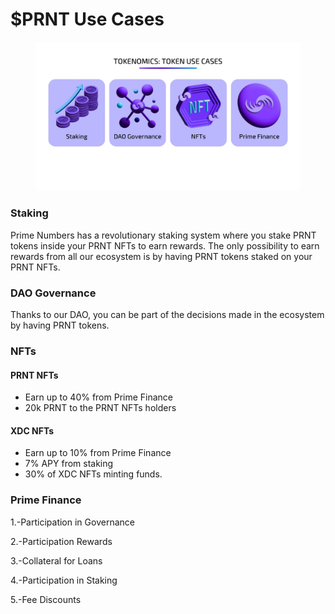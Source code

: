 # $PRNT Use Cases

<figure><img src="../../.gitbook/assets/Copia de TOKENOMICS (1).jpg" alt=""><figcaption></figcaption></figure>

### Staking

Prime Numbers has a revolutionary staking system where you stake PRNT tokens inside your PRNT NFTs to earn rewards. The only possibility to earn rewards from all our ecosystem is by having PRNT tokens staked on your PRNT NFTs.

### DAO Governance

Thanks to our DAO, you can be part of the decisions made in the ecosystem by having PRNT tokens.

### NFTs

#### PRNT NFTs

* Earn up to 40% from Prime Finance
* 20k PRNT to the PRNT NFTs holders

#### XDC NFTs

* Earn up to 10% from Prime Finance
* 7% APY from staking
* 30% of XDC NFTs minting funds.

### Prime Finance

1.-Participation in Governance

2.-Participation Rewards

3.-Collateral for Loans

4.-Participation in Staking

5.-Fee Discounts







